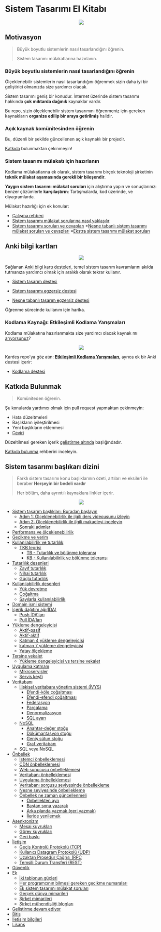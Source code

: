 # Sistem Tasarımı El Kitabı

<p align="center">
  <img src="images/jj3A5N8.png">
  <br/>
</p>

## Motivasyon

> Büyük boyutlu sistemlerin nasıl tasarlandığını öğrenin.
>
> Sistem tasarımı mülakatlarına hazırlanın.

### Büyük boyutlu sistemlerin nasıl tasarlandığını öğrenin

Ölçeklenebilir sistemlerin nasıl tasarlandığını öğrenmek sizin daha iyi bir geliştirici olmanızda size yardımcı olacak.

Sistem tasarımı geniş bir konudur. İnternet üzerinde sistem tasarımı hakkında **çok miktarda dağınık** kaynaklar vardır.

Bu repo, sizin ölçeklenebilir sistem tasarımını öğrenmeniz için gereken kaynakların **organize edilip bir araya getirilmiş** halidir.

### Açık kaynak komünitesinden öğrenin

Bu, düzenli bir şekilde güncellenen açık kaynaklı bir projedir.

[Katkıda](#contributing) bulunmaktan çekinmeyin!

### Sistem tasarımı mülakatı için hazırlanın

Kodlama mülakatlarına ek olarak, sistem tasarımı birçok teknoloji şirketinin **teknik mülakat aşamasında gerekli bir bileşendir**.

**Yaygın sistem tasarımı mülakat soruları** için alıştırma yapın ve sonuçlarınızı benzer çözümlerle **karşılaştırın**: Tartışmalarda, kod üzerinde, ve diyagramlarda.

Mülakat hazırlığı için ek konular:

* [Çalışma rehberi](#study-guide)
* [Sistem tasarımı mülakat sorularına nasıl yaklaşılır](#how-to-approach-a-system-design-interview-question)
* [Sistem tasarımı soruları ve cevapları](#system-design-interview-questions-with-solutions)
*[Nesne tabanlı sistem tasarımı mülakat soruları ve cevapları](#object-oriented-design-interview-questions-with-solutions)
*[Ekstra sistem tasarımı mülakat soruları](#additional-system-design-interview-questions)

## Anki bilgi kartları

<p align="center">
  <img src="images/zdCAkB3.png">
  <br/>
</p>

Sağlanan [Anki bilgi kartı desteleri](https://apps.ankiweb.net/), temel sistem tasarım kavramlarını akılda tutmanıza yardımcı olmak için aralıklı olarak tekrar kullanır.

* [Sistem tasarım destesi](https://github.com/donnemartin/system-design-primer/tree/master/resources/flash_cards/System%20Design.apkg)

* [Sistem tasarımı egzersiz destesi](https://github.com/donnemartin/system-design-primer/tree/master/resources/flash_cards/System%20Design%20Exercises.apkg)

* [Nesne tabanlı tasarım egzersiz destesi](https://github.com/donnemartin/system-design-primer/tree/master/resources/flash_cards/OO%20Design.apkg)

Öğrenme sürecinde kullanım için harika.

### Kodlama Kaynağı: Etkileşimli Kodlama Yarışmaları

Kodlama mülakatına hazırlanmakta size yardımcı olacak kaynak mı [arıyorsunuz](https://github.com/donnemartin/interactive-coding-challenges)?

<p align="center">
  <img src="images/b4YtAEN.png">
  <br/>
</p>

Kardeş repo'ya göz atın: [**Etkileşimli Kodlama Yarışmaları**](https://github.com/donnemartin/interactive-coding-challenges), ayrıca ek bir Anki destesi içerir:

* [Kodlama destesi](https://github.com/donnemartin/interactive-coding-challenges/tree/master/anki_cards/Coding.apkg)

## Katkıda Bulunmak

> Komüniteden öğrenin.

Şu konularda yardımcı olmak için pull request yapmaktan çekinmeyin:

* Hata düzeltmeleri
* Başlıkların iyileştirilmesi
* Yeni başlıkların eklenmesi
* [Çeviri](https://github.com/donnemartin/system-design-primer/issues/28)

Düzeltilmesi gereken içerik [geliştirme altında](#under-development) başlığındadır.

[Katkıda bulunma](CONTRIBUTING.md) rehberini inceleyin.

## Sistem tasarımı başlıkarı dizini

> Farklı sistem tasarımı konu başlıklarının özeti, artıları ve eksileri ile beraber **Herşeyin bir bedeli vardır**
>
> Her bölüm, daha ayrıntılı kaynaklara linkler içerir. 

<p align="center">
  <img src="images/jrUBAF7.png">
  <br/>
</p>

* [Sistem tasarım başlıkları: Buradan başlayın](#system-design-topics-start-here)
    * [Adım 1: Ölçeklenebilirlik ile ilgili ders videousunu izleyin](#step-1-review-the-scalability-video-lecture)
    * [Adım 2: Ölçeklenebilirlik ile ilgili makaeleyi inceleyin](#step-2-review-the-scalability-article)
    * [Sonraki adımlar](#next-steps)
* [Performans ve ölçeklenebilirlik](#performance-vs-scalability)
* [Gecikme ve verim](#latency-vs-throughput)
* [Kullanılabilirlik ve tutarlılık](#availability-vs-consistency)
    * [TKB teorisi](#cap-theorem)
        * [TB - Tutarlılık ve bölünme toleransı](#cp---consistency-and-partition-tolerance)
        * [KB - Kullanılabilirlik ve bölünme toleransı](#ap---availability-and-partition-tolerance)
* [Tutarlılık desenleri](#consistency-patterns)
    * [Zayıf tutarlılık](#weak-consistency)
    * [Nihai tutarlılık](#eventual-consistency)
    * [Güçlü tutarlılık](#strong-consistency)
* [Kullanılabilirlik desenleri](#availability-patterns)
    * [Yük devretme](#fail-over)
    * [Çoğaltma](#replication)
    * [Sayılarla kullanılabilirlik](#availability-in-numbers)
* [Domain ismi sistemi](#domain-name-system)
* [İçerik dağıtım ağı(İDA)](#content-delivery-network)
    * [Push İDA'ları](#push-cdns)
    * [Pull İDA'ları](#pull-cdns)
* [Yükleme dengeleyicisi](#load-balancer)
    * [Aktif-pasif](#active-passive)
    * [Aktif-aktif](#active-active)
    * [Katman 4 yükleme dengeleyicisi](#layer-4-load-balancing)
    * [katman 7 yükleme dengeleyicisi](#layer-7-load-balancing)
    * [Yatay ölçekleme](#horizontal-scaling)
* [Tersine vekalet](#reverse-proxy-web-server)
    * [Yükleme dengeleyicisi vs tersine vekalet](#load-balancer-vs-reverse-proxy)
* [Uygulama katmanı](#application-layer)
    * [Mikroservisler](#microservices)
    * [Servis keşfi](#service-discovery)
* [Veritabanı](#database)
    * [İlişkisel veritabanı yönetim sistemi (İVYS)](#relational-database-management-system-rdbms)
        * [Efendi-köle çoğaltması](#master-slave-replication)
        * [Efendi-efendi çoğaltması](#master-master-replication)
        * [Federasyon](#federation)
        * [Parçalama](#sharding)
        * [Denormalizasyon](#denormalization)
        * [SQL ayarı](#sql-tuning)
    * [NoSQL](#nosql)
        * [Anahtar-değer stoğu](#key-value-store)
        * [Dökümantasyon stoğu](#document-store)
        * [Geniş sütun stoğu](#wide-column-store)
        * [Graf veritabanı](#graph-database)
    * [SQL veya NoSQL](#sql-or-nosql)
* [Önbellek](#cache)
    * [İstemci önbelleklemesi](#client-caching)
    * [CDN önbelleklemesi](#cdn-caching)
    * [Web sunucusu önbelleklemesi](#web-server-caching)
    * [Veritabanı önbelleklemesi](#database-caching)
    * [Uygulama önbelleklemesi](#application-caching)
    * [Veritabanı sorgusu seviyesinde önbellekleme](#caching-at-the-database-query-level)
    * [Nesne seviyesinde önbellekleme](#caching-at-the-object-level)
    * [Önbellek ne zaman güncellenmeli](#when-to-update-the-cache)
        * [Önbellekten ayrı](#cache-aside)
        * [Baştan sona yazarak](#write-through)
        * [Arka planda yazmak (geri yazmak)](#write-behind-write-back)
        * [İleride yenilemek](#refresh-ahead)
* [Asenkronizm](#asynchronism)
    * [Mesaj kuyrukları](#message-queues)
    * [Görev kuyrukları](#task-queues)
    * [Geri baskı](#back-pressure)
* [İletişim](#communication)
    * [Geçiş Kontrolü Protokolü (TCP)](#transmission-control-protocol-tcp)
    * [Kullanıcı Datagram Protokolü (UDP)](#user-datagram-protocol-udp)
    * [Uzaktan Prosedür Çağrısı (RPC](#remote-procedure-call-rpc)
    * [Temsili Durum Transferi (REST)](#representational-state-transfer-rest)
* [Güvenlik](#security)
* [Ek](#appendix)
    * [İki tablonun güçleri](#powers-of-two-table)
    * [Her programcının bilmesi gereken gecikme numaraları](#latency-numbers-every-programmer-should-know)
    * [Ek sistem tasarımı mülakat soruları](#additional-system-design-interview-questions)
    * [Gerçek dünya mimarileri](#real-world-architectures)
    * [Şirket mimarileri](#company-architectures)
    * [Şirket mühendisliği blogları](#company-engineering-blogs)
* [Geliştirme devam ediyor](#under-development)
* [Bitiş](#credits)
* [İletişim bilgileri](#contact-info)
* [Lisans](#license)